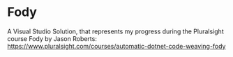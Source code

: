 # Fody

A Visual Studio Solution, that represents my progress during the Pluralsight course Fody by Jason Roberts:
https://www.pluralsight.com/courses/automatic-dotnet-code-weaving-fody
